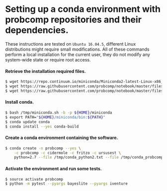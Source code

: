 # Setting up a conda environment with probcomp repositories and their dependencies.

These instructions are tested on `Ubuntu 16.04.5`, different Linux distributions
might require small modifications. All of these commands perform a local
installation for the current user, they do not modify any system-wide state or
require root access.

#### Retrieve the installation required files.

```bash
$ wget https://repo.continuum.io/miniconda/Miniconda2-latest-Linux-x86_64.sh -O /tmp/miniconda.sh
$ wget https://raw.githubusercontent.com/probcomp/notebook/master/files/conda_python2.txt -O /tmp/conda_python2.txt
$ wget https://raw.githubusercontent.com/probcomp/notebook/master/files/conda_probcomp_edge.txt -O /tmp/conda_probcomp_edge.txt
```

#### Install conda.

```bash
$ bash /tmp/miniconda.sh -b -p ${HOME}/miniconda
$ export PATH="${HOME}/miniconda/bin:${PATH}"
$ conda update conda
$ conda install --yes conda-build
```

#### Create a conda environment containing the software.

```bash
$ conda create -n probcomp --yes \
    -c probcomp -c cidermole -c fritzo -c ursusest \
    python=2.7 --file /tmp/conda_python2.txt --file /tmp/conda_probcomp_edge.txt
```

#### Activate the environment and run some tests.

```bash
$ source activate probcomp
$ python -m pytest --pyargs bayeslite --pyargs iventure
```
